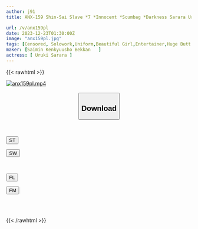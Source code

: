 ```yaml
---
author: j91
title: ANX-159 Shin-Sai Slave *7 *Innocent *Scumbag *Darkness Sarara Uruki

url: /v/anx159pl
date: 2023-12-23T01:30:00Z
image: "anx159pl.jpg"
tags: [Censored, Solowork,Uniform,Beautiful Girl,Entertainer,Huge Butt	]
maker: [Saimin Kenkyuusho Bekkan   ]
actress: [ Uruki Sarara ]
---
```



{{< rawhtml >}}

<div class="video" data-videoid="PkVXOz0LlGH06ZB">
    <a href="javascript:;">
        <img src="/v/anx159pl/anx159pl.jpg" width="WIDTH" height="HEIGHT" alt="anx159pl.mp4" loading="lazy">
    </a>
</div>

<script type="text/javascript" src="https://j91.asia/asset/on-demand-st.js"></script>

<br>
  <link rel="stylesheet" href="https://j91.asia/asset/bs5.css">
  
  <center>
  <button class="btn btn-primary" type="button" data-bs-toggle="collapse" data-bs-target=".multi-collapse" aria-expanded="false" aria-controls="multiCollapseExample1 multiCollapseExample2"><h2>Download</h2></button></center>
</p>
<div class="row">
  <div class="col">
    <div class="collapse multi-collapse" id="multiCollapseExample1">
      <div class="card card-body">
	      	      <br>
<div class="buttons">  
<p><a href="https://streamtape.to/v/PkVXOz0LlGH06ZB" target="_blank"><button class="btn-hover color-3"><i class="fa fa-download"></i> ST</button></a></p>
<p><a href="https://flaswish.com/uxonhkly2udc" target="_blank"><button class="btn-hover color-2"><i class="fa fa-download"></i> SW</button></a></p></div>
    </div>
  </div>
</div>
  <div class="col">
    <div class="collapse multi-collapse" id="multiCollapseExample2">
      <div class="card card-body">
	      <br>
<div class="buttons">
<p><a href="javascript:;" target="_blank"><button class="btn-hover color-9"><i class="fa fa-download"></i> FL</button></a></p>
<p><a href="javascript:;" target="_blank"><button class="btn-hover color-8"><i class="fa fa-download"></i> FM</button></a></p></div>
<br><br>
      </div>
    </div>
  </div>
</div>

{{< /rawhtml >}}